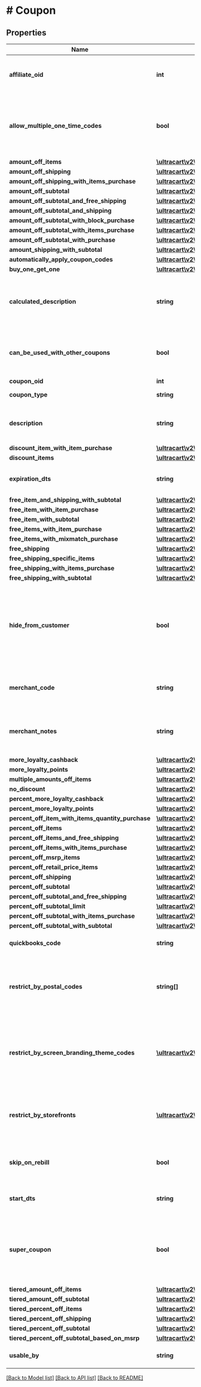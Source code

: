 # # Coupon

## Properties

Name | Type | Description | Notes
------------ | ------------- | ------------- | -------------
**affiliate_oid** | **int** | Associates an order with an affiliate when this value is set. | [optional]
**allow_multiple_one_time_codes** | **bool** | True if multiple one time codes for this coupon can be used on a cart at the same time. | [optional]
**amount_off_items** | [**\ultracart\v2\models\CouponAmountOffItems**](CouponAmountOffItems.md) |  | [optional]
**amount_off_shipping** | [**\ultracart\v2\models\CouponAmountOffShipping**](CouponAmountOffShipping.md) |  | [optional]
**amount_off_shipping_with_items_purchase** | [**\ultracart\v2\models\CouponAmountOffShippingWithItemsPurchase**](CouponAmountOffShippingWithItemsPurchase.md) |  | [optional]
**amount_off_subtotal** | [**\ultracart\v2\models\CouponAmountOffSubtotal**](CouponAmountOffSubtotal.md) |  | [optional]
**amount_off_subtotal_and_free_shipping** | [**\ultracart\v2\models\CouponAmountOffSubtotalFreeShippingWithPurchase**](CouponAmountOffSubtotalFreeShippingWithPurchase.md) |  | [optional]
**amount_off_subtotal_and_shipping** | [**\ultracart\v2\models\CouponAmountOffSubtotalAndShipping**](CouponAmountOffSubtotalAndShipping.md) |  | [optional]
**amount_off_subtotal_with_block_purchase** | [**\ultracart\v2\models\CouponAmountOffSubtotalWithBlockPurchase**](CouponAmountOffSubtotalWithBlockPurchase.md) |  | [optional]
**amount_off_subtotal_with_items_purchase** | [**\ultracart\v2\models\CouponAmountOffSubtotalWithItemsPurchase**](CouponAmountOffSubtotalWithItemsPurchase.md) |  | [optional]
**amount_off_subtotal_with_purchase** | [**\ultracart\v2\models\CouponAmountOffSubtotalWithPurchase**](CouponAmountOffSubtotalWithPurchase.md) |  | [optional]
**amount_shipping_with_subtotal** | [**\ultracart\v2\models\CouponAmountShippingWithSubtotal**](CouponAmountShippingWithSubtotal.md) |  | [optional]
**automatically_apply_coupon_codes** | [**\ultracart\v2\models\CouponAutomaticallyApplyCouponCodes**](CouponAutomaticallyApplyCouponCodes.md) |  | [optional]
**buy_one_get_one** | [**\ultracart\v2\models\CouponBuyOneGetOneLimit**](CouponBuyOneGetOneLimit.md) |  | [optional]
**calculated_description** | **string** | Calculated description displayed to the customer if no description is specified. | [optional]
**can_be_used_with_other_coupons** | **bool** | True if this coupon can be used with other coupons in a single order. | [optional]
**coupon_oid** | **int** | Coupon oid. | [optional]
**coupon_type** | **string** | Coupon type. | [optional]
**description** | **string** | Description of the coupon up to 50 characters. | [optional]
**discount_item_with_item_purchase** | [**\ultracart\v2\models\CouponDiscountItemWithItemPurchase**](CouponDiscountItemWithItemPurchase.md) |  | [optional]
**discount_items** | [**\ultracart\v2\models\CouponDiscountItems**](CouponDiscountItems.md) |  | [optional]
**expiration_dts** | **string** | Date/time when coupon expires | [optional]
**free_item_and_shipping_with_subtotal** | [**\ultracart\v2\models\CouponFreeItemAndShippingWithSubtotal**](CouponFreeItemAndShippingWithSubtotal.md) |  | [optional]
**free_item_with_item_purchase** | [**\ultracart\v2\models\CouponFreeItemWithItemPurchase**](CouponFreeItemWithItemPurchase.md) |  | [optional]
**free_item_with_subtotal** | [**\ultracart\v2\models\CouponFreeItemWithSubtotal**](CouponFreeItemWithSubtotal.md) |  | [optional]
**free_items_with_item_purchase** | [**\ultracart\v2\models\CouponFreeItemsWithItemPurchase**](CouponFreeItemsWithItemPurchase.md) |  | [optional]
**free_items_with_mixmatch_purchase** | [**\ultracart\v2\models\CouponFreeItemsWithMixMatchPurchase**](CouponFreeItemsWithMixMatchPurchase.md) |  | [optional]
**free_shipping** | [**\ultracart\v2\models\CouponFreeShipping**](CouponFreeShipping.md) |  | [optional]
**free_shipping_specific_items** | [**\ultracart\v2\models\CouponFreeShippingSpecificItems**](CouponFreeShippingSpecificItems.md) |  | [optional]
**free_shipping_with_items_purchase** | [**\ultracart\v2\models\CouponFreeShippingWithItemsPurchase**](CouponFreeShippingWithItemsPurchase.md) |  | [optional]
**free_shipping_with_subtotal** | [**\ultracart\v2\models\CouponFreeShippingWithSubtotal**](CouponFreeShippingWithSubtotal.md) |  | [optional]
**hide_from_customer** | **bool** | Hide coupon from customer during checkout.  Often used when coupons are automatic discounting mechanisms. | [optional]
**merchant_code** | **string** | Merchant code of coupon up to 20 characters. | [optional]
**merchant_notes** | **string** | Internal notes about this coupon.  These are not visible to customer. | [optional]
**more_loyalty_cashback** | [**\ultracart\v2\models\CouponMoreLoyaltyCashback**](CouponMoreLoyaltyCashback.md) |  | [optional]
**more_loyalty_points** | [**\ultracart\v2\models\CouponMoreLoyaltyPoints**](CouponMoreLoyaltyPoints.md) |  | [optional]
**multiple_amounts_off_items** | [**\ultracart\v2\models\CouponMultipleAmountsOffItems**](CouponMultipleAmountsOffItems.md) |  | [optional]
**no_discount** | [**\ultracart\v2\models\CouponNoDiscount**](CouponNoDiscount.md) |  | [optional]
**percent_more_loyalty_cashback** | [**\ultracart\v2\models\CouponPercentMoreLoyaltyCashback**](CouponPercentMoreLoyaltyCashback.md) |  | [optional]
**percent_more_loyalty_points** | [**\ultracart\v2\models\CouponPercentMoreLoyaltyPoints**](CouponPercentMoreLoyaltyPoints.md) |  | [optional]
**percent_off_item_with_items_quantity_purchase** | [**\ultracart\v2\models\CouponPercentOffItemWithItemsQuantityPurchase**](CouponPercentOffItemWithItemsQuantityPurchase.md) |  | [optional]
**percent_off_items** | [**\ultracart\v2\models\CouponPercentOffItems**](CouponPercentOffItems.md) |  | [optional]
**percent_off_items_and_free_shipping** | [**\ultracart\v2\models\CouponPercentOffItemsAndFreeShipping**](CouponPercentOffItemsAndFreeShipping.md) |  | [optional]
**percent_off_items_with_items_purchase** | [**\ultracart\v2\models\CouponPercentOffItemsWithItemsPurchase**](CouponPercentOffItemsWithItemsPurchase.md) |  | [optional]
**percent_off_msrp_items** | [**\ultracart\v2\models\CouponPercentOffMsrpItems**](CouponPercentOffMsrpItems.md) |  | [optional]
**percent_off_retail_price_items** | [**\ultracart\v2\models\CouponPercentOffRetailPriceItems**](CouponPercentOffRetailPriceItems.md) |  | [optional]
**percent_off_shipping** | [**\ultracart\v2\models\CouponPercentOffShipping**](CouponPercentOffShipping.md) |  | [optional]
**percent_off_subtotal** | [**\ultracart\v2\models\CouponPercentOffSubtotal**](CouponPercentOffSubtotal.md) |  | [optional]
**percent_off_subtotal_and_free_shipping** | [**\ultracart\v2\models\CouponPercentOffSubtotalAndFreeShipping**](CouponPercentOffSubtotalAndFreeShipping.md) |  | [optional]
**percent_off_subtotal_limit** | [**\ultracart\v2\models\CouponPercentOffSubtotalLimit**](CouponPercentOffSubtotalLimit.md) |  | [optional]
**percent_off_subtotal_with_items_purchase** | [**\ultracart\v2\models\CouponPercentOffSubtotalWithItemsPurchase**](CouponPercentOffSubtotalWithItemsPurchase.md) |  | [optional]
**percent_off_subtotal_with_subtotal** | [**\ultracart\v2\models\CouponPercentOffSubtotalWithSubtotal**](CouponPercentOffSubtotalWithSubtotal.md) |  | [optional]
**quickbooks_code** | **string** | Quickbooks accounting code. | [optional]
**restrict_by_postal_codes** | **string[]** | Optional list of postal codes which restrict a coupon to within these postal codes. | [optional]
**restrict_by_screen_branding_theme_codes** | [**\ultracart\v2\models\CouponRestriction[]**](CouponRestriction.md) | Optional list of legacy screen branding theme codes to limit coupon use to only those themes. | [optional]
**restrict_by_storefronts** | [**\ultracart\v2\models\CouponRestriction[]**](CouponRestriction.md) | Optional list of storefronts to limit coupon use to only those storefronts. | [optional]
**skip_on_rebill** | **bool** | Skip this coupon when it is on a rebill of an auto order. | [optional]
**start_dts** | **string** | Date/time when coupon is valid | [optional]
**super_coupon** | **bool** | If true, this coupon can be used with ANY other coupon regardless of the other coupons configuration | [optional]
**tiered_amount_off_items** | [**\ultracart\v2\models\CouponTieredAmountOffItems**](CouponTieredAmountOffItems.md) |  | [optional]
**tiered_amount_off_subtotal** | [**\ultracart\v2\models\CouponTieredAmountOffSubtotal**](CouponTieredAmountOffSubtotal.md) |  | [optional]
**tiered_percent_off_items** | [**\ultracart\v2\models\CouponTieredPercentOffItems**](CouponTieredPercentOffItems.md) |  | [optional]
**tiered_percent_off_shipping** | [**\ultracart\v2\models\CouponTieredPercentOffShipping**](CouponTieredPercentOffShipping.md) |  | [optional]
**tiered_percent_off_subtotal** | [**\ultracart\v2\models\CouponTieredPercentOffSubtotal**](CouponTieredPercentOffSubtotal.md) |  | [optional]
**tiered_percent_off_subtotal_based_on_msrp** | [**\ultracart\v2\models\CouponTieredPercentOffSubtotalBasedOnMSRP**](CouponTieredPercentOffSubtotalBasedOnMSRP.md) |  | [optional]
**usable_by** | **string** | Who may use this coupon. | [optional]

[[Back to Model list]](../../README.md#models) [[Back to API list]](../../README.md#endpoints) [[Back to README]](../../README.md)
